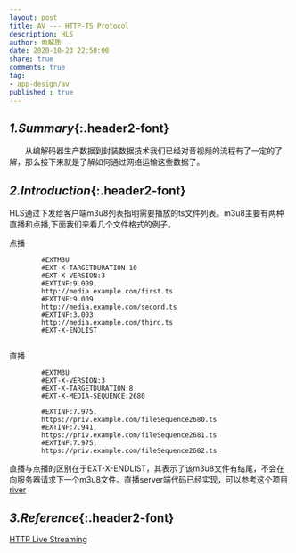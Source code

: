 ```yaml
---
layout: post
title: AV --- HTTP-TS Protocol
description: HLS
author: 电解质
date: 2020-10-23 22:50:00
share: true
comments: true
tag: 
- app-design/av
published : true
---
```

## *1.Summary*{:.header2-font}
&emsp;&emsp;从编解码器生产数据到封装数据技术我们已经对音视频的流程有了一定的了解，那么接下来就是了解如何通过网络运输这些数据了。
## *2.Introduction*{:.header2-font}
HLS通过下发给客户端m3u8列表指明需要播放的ts文件列表。m3u8主要有两种直播和点播,下面我们来看几个文件格式的例子。

点播
```
        #EXTM3U
        #EXT-X-TARGETDURATION:10
        #EXT-X-VERSION:3
        #EXTINF:9.009,
        http://media.example.com/first.ts
        #EXTINF:9.009,
        http://media.example.com/second.ts
        #EXTINF:3.003,
        http://media.example.com/third.ts
        #EXT-X-ENDLIST
        

```
直播
```
        #EXTM3U
        #EXT-X-VERSION:3
        #EXT-X-TARGETDURATION:8
        #EXT-X-MEDIA-SEQUENCE:2680

        #EXTINF:7.975,
        https://priv.example.com/fileSequence2680.ts
        #EXTINF:7.941,
        https://priv.example.com/fileSequence2681.ts
        #EXTINF:7.975,
        https://priv.example.com/fileSequence2682.ts
```
直播与点播的区别在于EXT-X-ENDLIST，其表示了该m3u8文件有结尾，不会在向服务器请求下一个m3u8文件。直播server端代码已经实现，可以参考这个项目[river](https://github.com/electrolyteJ/river/blob/master/server4py/app/http_ts/server.py)
## *3.Reference*{:.header2-font}
[HTTP Live Streaming](https://developer.apple.com/streaming/)